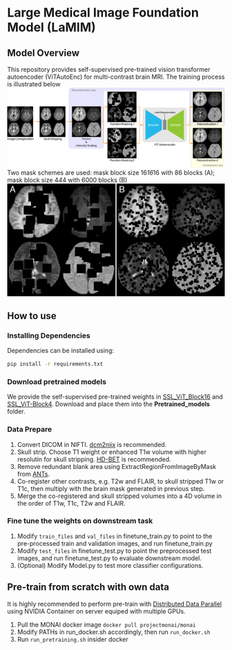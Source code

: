 # Large Medical Image Foundation Model (LaMIM)
## Model Overview
This repository provides self-supervised pre-trained vision transformer autoencoder (ViTAutoEnc) for multi-contrast brain MRI. The training process is illustrated below
![workflow](workflow.png)
Two mask schemes are used: mask block size 16*16*16 with 86 blocks (A); mask block size 4*4*4 with 6000 blocks (B)
![dropout_scheme](dropout_scheme.png)

## How to use

### Installing Dependencies
Dependencies can be installed using:
``` bash
pip install -r requirements.txt
```

### Download pretrained models
We provide the self-supervised pre-trained weights in [SSL_ViT_Block16](https://drive.google.com/file/d/1x1VI-0AoMqQZYVcbNoTQxe5ac-t3Ia5R/view?usp=drive_link) and [SSL_ViT-Block4](https://drive.google.com/file/d/1ttHL3IeZwuhjLPKS6SeLYjRQW-p6dD1U/view?usp=drive_link). Download and place them into the **Pretrained_models** folder.

### Data Prepare
1. Convert DICOM in NIFTI. [dcm2niix](https://github.com/rordenlab/dcm2niix) is recommended.
2. Skull strip. Choose T1 weight or enhanced T1w volume with higher resolutin for skull stripping. [HD-BET](https://github.com/MIC-DKFZ/HD-BET) is recommended. 
3. Remove redundant blank area using ExtractRegionFromImageByMask from [ANTs](https://github.com/ANTsX/ANTs).
4. Co-register other contrasts, e.g. T2w and FLAIR, to skull stripped T1w or T1c, then multiply with the brain mask generated in previous step.
5. Merge the co-registered and skull stripped volumes into a 4D volume in the order of T1w, T1c, T2w and FLAIR.

### Fine tune the weights on downstream task
1. Modify ```train_files``` and ```val_files``` in finetune_train.py to point to the pre-processed train and validation images, and run finetune_train.py
2. Modify ```test_files``` in finetune_test.py to point the preprocessed test images, and run finetune_test.py to evaluate downstream model.
3. (Optional) Modify Model.py to test more classifier configurations.

## Pre-train from scratch with own data
It is highly recommended to perform pre-train with [Distributed Data Parallel](https://pytorch.org/docs/stable/notes/ddp.html) using NVIDIA Container on server equiped with multiple GPUs.
1. Pull the MONAI docker image
`docker pull projectmonai/monai`
2. Modify PATHs in run_docker.sh accordingly, then run ```run_docker.sh```
3. Run ```run_pretraining.sh``` insider docker
